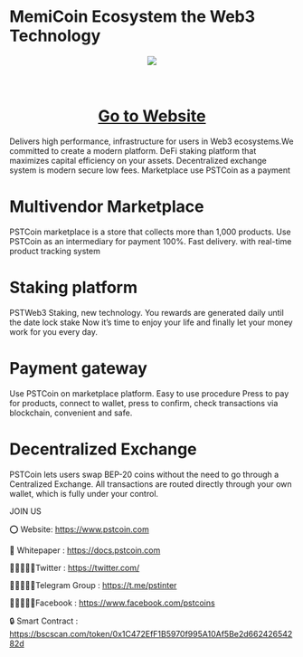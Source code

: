 # MemiCoin Ecosystem the Web3 Technology
<div align="center"><img src="https://pstcoin.com/wp-content/uploads/2024/04/logo-pst.fw_.png" /><br />
</div>
<div align="center">
  <h1><br />
    <a href="https://pstcoin.com/" target="_blank">Go to Website<br />
    </a></h1>
</div>
Delivers high performance, infrastructure for users in Web3 ecosystems.We committed to create a modern platform. DeFi staking platform that maximizes capital efficiency on your assets. Decentralized exchange system is modern secure low fees. Marketplace use PSTCoin as a payment

# Multivendor Marketplace
PSTCoin marketplace is a store that collects more than 1,000 products. Use PSTCoin as an intermediary for payment 100%. Fast delivery. with real-time product tracking system

# Staking platform
PSTWeb3 Staking, new technology. You rewards are generated daily until the date lock stake Now it’s time to enjoy your life and finally let your money work for you every day.

# Payment gateway
Use PSTCoin on marketplace platform. Easy to use procedure Press to pay for products, connect to wallet, press to confirm, check transactions via blockchain, convenient and safe.

# Decentralized Exchange
PSTCoin lets users swap BEP-20 coins without the need to go through a Centralized Exchange. All transactions are routed directly through your own wallet, which is fully under your control.

JOIN US

⭕ Website: https://www.pstcoin.com

📄 Whitepaper : https://docs.pstcoin.com

👨🏿‍🤝‍👨🏿Twitter : https://twitter.com/

👨🏿‍🤝‍👨🏿Telegram Group : https://t.me/pstinter

👨🏿‍🤝‍👨🏿Facebook : https://www.facebook.com/pstcoins

🔒 Smart Contract : https://bscscan.com/token/0x1C472EfF1B5970f995A10Af5Be2d66242654282d
